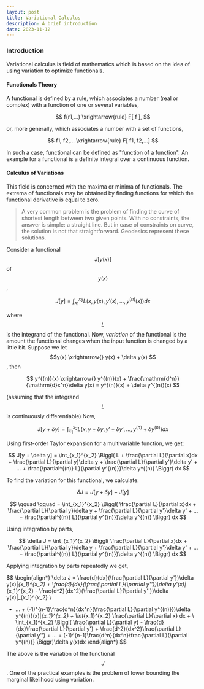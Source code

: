 ```yaml
---
layout: post
title: Variational Calculus
description: A brief introduction
date: 2023-11-12
---
```


### Introduction
Variational calculus is field of mathematics which is based on the idea of using variation to optimize functionals.

#### Functionals Theory
A functional is defined by a rule, which associates a number (real or complex) with a function of one or several variables,

$$
f(r1,...) \xrightarrow{rule} F[ f ],
$$

or, more generally, which associates a number with a set of functions,

$$
f1, f2,... \xrightarrow{rule} F[ f1, f2,...]
$$

In such a case, functional can be defined as "function of a function". An example for a functional is a definite integral over a continuous function.

#### Calculus of Variations
This field is concerned with the maxima or minima of functionals. The extrema of functionals may be obtained by finding functions for which the functional derivative is equal to zero.

> A very common problem is the problem of finding the curve of shortest length between two given points. With no constraints, the answer is simple: a straight line. But in case of constraints on curve, the solution is not that straightforward. Geodesics represent these solutions. 

Consider a functional $$J[y(x)]$$ of $$y(x)$$,

$$
J[y] = \int_{x_1}^{x_2} L(x, y(x), y'(x), ..., y^{(n)}(x)) dx 
$$

where $$L$$ is the integrand of the functional.
Now, *variation* of the functional is the amount the functional changes when the input function is changed by a little bit. Suppose we let $$y(x) \xrightarrow{} y(x) + \delta y(x) $$, then 

$$
y^{(n)}(x) \xrightarrow{} y^{(n)}(x) + \frac{\mathrm{d^n}}{\mathrm{d}x^n}\delta y(x) = y^{(n)}(x) + \delta y^{(n)}(x)
$$

(assuming that the integrand $$L$$ is continuously differentiable)
Now, 

$$
J[y + \delta y] = \int_{x_1}^{x_2} L(x, y + \delta y, y' + \delta y', ..., y^{(n)} + \delta y^{(n)}) dx
$$

Using first-order Taylor expansion for a multivariable function, we get:

$$
J[y + \delta y] = \int_{x_1}^{x_2} \Biggl( L + \frac{\partial L}{\partial x}dx + \frac{\partial L}{\partial y}\delta y + \frac{\partial L}{\partial y'}\delta y' + ... + \frac{\partial^{(n)} L}{\partial y^{(n)}}\delta y^{(n)} \Biggr) dx
$$
  
To find the variation for this functional, we calculate:

$$
\delta J = J[y + \delta y] - J[y]
$$


$$
\qquad \qquad = \int_{x_1}^{x_2} \Biggl( \frac{\partial L}{\partial x}dx + \frac{\partial L}{\partial y}\delta y + \frac{\partial L}{\partial y'}\delta y' + ... + \frac{\partial^{(n)} L}{\partial y^{(n)}}\delta y^{(n)} \Biggr) dx
$$

Using integration by parts,

$$
\delta J = \int_{x_1}^{x_2} \Biggl( \frac{\partial L}{\partial x}dx + \frac{\partial L}{\partial y}\delta y + \frac{\partial L}{\partial y'}\delta y' + ... + \frac{\partial^{(n)} L}{\partial y^{(n)}}\delta y^{(n)} \Biggr) dx
$$

Applying integration by parts repeatedly we get, 

$$
\begin{align*}
\delta J = \frac{d}{dx}(\frac{\partial L}{\partial y'})\delta y(x)|_{x_1}^{x_2} + \frac{d}{dx}(\frac{\partial L}{\partial y''})\delta y'(x)|_{x_1}^{x_2} - \frac{d^2}{dx^2}(\frac{\partial L}{\partial y''})\delta y(x)|_{x_1}^{x_2} \\
+ ... + (-1)^{n-1}\frac{d^n}{dx^n}(\frac{\partial L}{\partial y^{(n)}})\delta y^{(n)}(x)|_{x_1}^{x_2} + \int_{x_1}^{x_2} \frac{\partial L}{\partial x} dx + \\
\int_{x_1}^{x_2} \Biggl( \frac{\partial L}{\partial y} - \frac{d}{dx}\frac{\partial L}{\partial y'} + \frac{d^2}{dx^2}\frac{\partial L}{\partial y''} + ... + (-1)^{n-1}\frac{d^n}{dx^n}\frac{\partial L}{\partial y^{(n)}} \Biggr)\delta y(x)dx
\end{align*}
$$

The above is the variation of the functional $$J$$. One of the practical examples is the problem of lower bounding the marginal likelihood using variation. 




